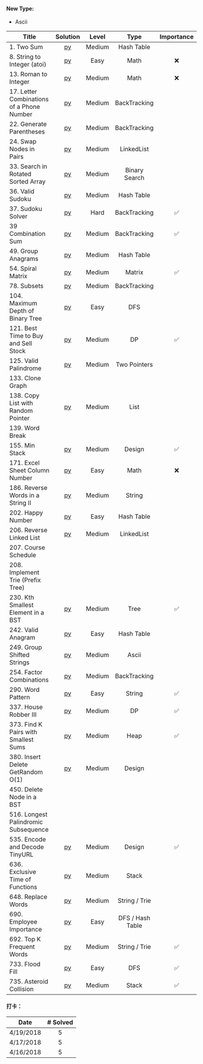 #### New Type:
* Ascii



| Title  | Solution |Level | Type | Importance |
|-------------|:-----:| :-----: | :------: | :------: |
|1. Two Sum | [py](https://github.com/cloi1994/session1/blob/master/Uber/1.py) | Medium | Hash Table |
|8. String to Integer (atoi) | [py](https://github.com/cloi1994/session1/blob/master/Uber/8.py) | Easy | Math | ❌|
|13. Roman to Integer | [py](https://github.com/cloi1994/session1/blob/master/Uber/13.py) | Medium | Math | ❌|
|17. Letter Combinations of a Phone Number | [py](https://github.com/cloi1994/session1/blob/master/Uber/17.py) | Medium | BackTracking
|22. Generate Parentheses | [py](https://github.com/cloi1994/session1/blob/master/Uber/22.py) | Medium | BackTracking
|24. Swap Nodes in Pairs | [py](https://github.com/cloi1994/session1/blob/master/Uber/24.py) | Medium | LinkedList
|33. Search in Rotated Sorted Array | [py](https://github.com/cloi1994/session1/blob/master/Uber/33.py) | Medium | Binary Search
|36. Valid Sudoku | [py](https://github.com/cloi1994/session1/blob/master/Uber/36.py) | Medium | Hash Table
|37. Sudoku Solver | [py](https://github.com/cloi1994/session1/blob/master/Uber/37.py) | Hard | BackTracking | ✅
|39 Combination Sum  | [py](https://github.com/cloi1994/session1/blob/master/Uber/39.py) | Medium | BackTracking | ✅
|49. Group Anagrams | [py](https://github.com/cloi1994/session1/blob/master/Uber/49.py) | Medium | Hash Table
|54. Spiral Matrix | [py](https://github.com/cloi1994/session1/blob/master/Uber/54.py) | Medium | Matrix | ✅
|78. Subsets | [py](https://github.com/cloi1994/session1/blob/master/Uber/78.py) | Medium | BackTracking |
|104. Maximum Depth of Binary Tree | [py](https://github.com/cloi1994/session1/blob/master/Uber/104.py) | Easy | DFS 
|121. Best Time to Buy and Sell Stock | [py](https://github.com/cloi1994/session1/blob/master/Uber/121.py) | Medium | DP |✅
|125. Valid Palindrome | [py](https://github.com/cloi1994/session1/blob/master/Uber/125.py) | Medium | Two Pointers |
|133. Clone Graph 
|138. Copy List with Random Pointer | [py](https://github.com/cloi1994/session1/blob/master/Uber/138.py) | Medium | List |
|139. Word Break
|155. Min Stack | [py](https://github.com/cloi1994/session1/blob/master/Uber/155.py) | Medium | Design |✅
|171. Excel Sheet Column Number | [py](https://github.com/cloi1994/session1/blob/master/Uber/171.py) | Easy | Math |❌
|186. Reverse Words in a String II | [py](https://github.com/cloi1994/session1/blob/master/Uber/186.py) | Medium | String
|202. Happy Number | [py](https://github.com/cloi1994/session1/blob/master/Uber/202.py) | Easy | Hash Table
|206. Reverse Linked List | [py](https://github.com/cloi1994/session1/blob/master/Uber/206.py) | Medium | LinkedList
|207. Course Schedule
|208. Implement Trie (Prefix Tree)
|230. Kth Smallest Element in a BST | [py](https://github.com/cloi1994/session1/blob/master/Uber/186.py) | Medium | Tree | ✅
|242. Valid Anagram | [py](https://github.com/cloi1994/session1/blob/master/Uber/242.py) | Easy | Hash Table
|249. Group Shifted Strings | [py](https://github.com/cloi1994/session1/blob/master/Uber/249.py) | Medium | Ascii
|254. Factor Combinations | [py](https://github.com/cloi1994/session1/blob/master/Uber/254.py) | Medium | BackTracking
|290. Word Pattern | [py](https://github.com/cloi1994/session1/blob/master/Uber/290.py) | Easy | String | ✅
|337. House Robber III | [py](https://github.com/cloi1994/session1/blob/master/Uber/337.py) | Medium | DP | ✅
|373. Find K Pairs with Smallest Sums | [py](https://github.com/cloi1994/session1/blob/master/Uber/373.py) | Medium | Heap | ✅
|380. Insert Delete GetRandom O(1) | [py](https://github.com/cloi1994/session1/blob/master/Uber/380.py) | Medium | Design
|450. Delete Node in a BST | 
|516. Longest Palindromic Subsequence
|535. Encode and Decode TinyURL | [py](https://github.com/cloi1994/session1/blob/master/Uber/535.py) | Medium | Design | ✅ |
|636. Exclusive Time of Functions | [py](https://github.com/cloi1994/session1/blob/master/Uber/636.py) | Medium | Stack
|648. Replace Words | [py](https://github.com/cloi1994/session1/blob/master/Uber/648.py) | Medium | String / Trie
|690. Employee Importance | [py](https://github.com/cloi1994/session1/blob/master/Uber/690.py) | Easy | DFS / Hash Table
|692. Top K Frequent Words | [py](https://github.com/cloi1994/session1/blob/master/Uber/692.py) | Medium | String / Trie | ✅
|733. Flood Fill | [py](https://github.com/cloi1994/session1/blob/master/Uber/733.py) | Easy | DFS | ✅
|735. Asteroid Collision | [py](https://github.com/cloi1994/session1/blob/master/Uber/735.py) | Medium | Stack | ✅


#### 打卡：

| Date  | # Solved |
|---------|:--:|
|4/19/2018 | 5
|4/17/2018 | 5
|4/16/2018 | 5
